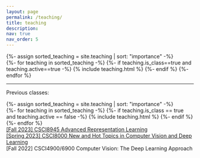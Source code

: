 ```yaml
---
layout: page
permalink: /teaching/
title: teaching
description: 
nav: true
nav_order: 5
---
```


<div class="teaching">
  {%- assign sorted_teaching = site.teaching | sort: "importance" -%}
  <div class="grid">
    {%- for teaching in sorted_teaching -%}
      {%- if teaching.is_class==true and teaching.active==true -%}
        {% include teaching.html %}
      {%- endif %}
    {%- endfor %}
  </div>
</div>

---

Previous classes:
<div class="teaching">
  {%- assign sorted_teaching = site.teaching | sort: "importance" -%}
  <div class="grid">
    {%- for teaching in sorted_teaching -%}
      {%- if teaching.is_class == true and teaching.active == false -%}
        {% include teaching.html %}
      {%- endif %}
    {%- endfor %}
  </div>
</div>

<div>
    <a href="Fall2023/Fall2023-CSCI8945.html">[Fall 2023] CSCI8945 Advanced Representation Learning</a>
</div>
<div>
    <a href="Spring2023/Spring2023-NHT.html">[Spring 2023] CSCI8000 New and Hot Topics in Computer Vision and Deep Learning</a>
</div>
<div>
    [Fall 2022] CSCI4900/6900 Computer Vision: The Deep Learning Approach
</div>





